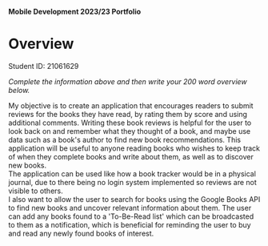 **Mobile Development 2023/23 Portfolio**
# Overview

Student ID: 21061629

_Complete the information above and then write your 200 word overview below._

My objective is to create an application that encourages readers to submit reviews for the books they have read, by rating them by score and using additional comments. Writing these book reviews is helpful for the user to look back on and remember what they thought of a book, and maybe use data such as a book's author to find new book recommendations. This application will be useful to anyone reading books who wishes to keep track of when they complete books and write about them, as well as to discover new books.  
The application can be used like how a book tracker would be in a physical journal, due to there being no login system implemented so reviews are not visible to others.  
I also want to allow the user to search for books using the Google Books API to find new books and uncover relevant information about them. The user can add any books found to a 'To-Be-Read list' which can be broadcasted to them as a notification, which is beneficial for reminding the user to buy and read any newly found books of interest.  
